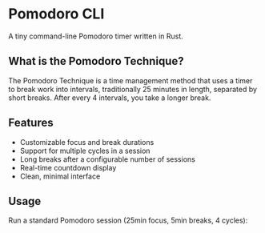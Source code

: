 # Pomodoro CLI

A tiny command-line Pomodoro timer written in Rust.

## What is the Pomodoro Technique?

The Pomodoro Technique is a time management method that uses a timer to break work into intervals, traditionally 25 minutes in length, separated by short breaks. After every 4 intervals, you take a longer break.

## Features

- Customizable focus and break durations
- Support for multiple cycles in a session
- Long breaks after a configurable number of sessions
- Real-time countdown display
- Clean, minimal interface

## Usage

Run a standard Pomodoro session (25min focus, 5min breaks, 4 cycles):
